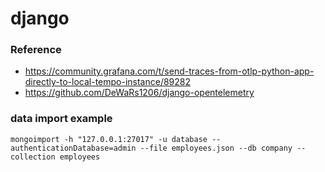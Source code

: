 # django

### Reference
- https://community.grafana.com/t/send-traces-from-otlp-python-app-directly-to-local-tempo-instance/89282
- https://github.com/DeWaRs1206/django-opentelemetry

### data import example
```
mongoimport -h "127.0.0.1:27017" -u database --authenticationDatabase=admin --file employees.json --db company --collection employees
```